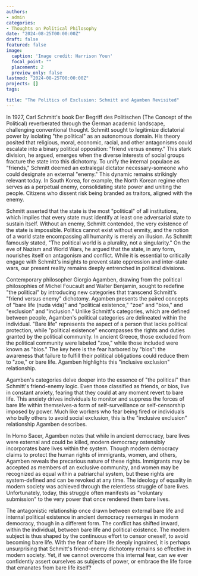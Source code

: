 ```yaml
---
authors:
- admin
categories:
- Thoughts on Political Philosophy
date: "2024-08-25T00:00:00Z"
draft: false
featured: false
image:
  caption: 'Image credit: Harrison Youn'
  focal_point: ""
  placement: 2
  preview_only: false
lastmod: "2024-08-25T00:00:00Z"
projects: []
tags:

title: "The Politics of Exclusion: Schmitt and Agamben Revisited"
---
```


In 1927, Carl Schmitt's book Der Begriff des Politischen (The Concept of the Political) reverberated through the German academic landscape, challenging conventional thought. Schmitt sought to legitimize dictatorial power by isolating "the political" as an autonomous domain. His theory posited that religious, moral, economic, racial, and other antagonisms could escalate into a binary political opposition: "friend versus enemy." This stark division, he argued, emerges when the diverse interests of social groups fracture the state into this dichotomy. To unify the internal populace as "friends," Schmitt deemed an extralegal dictator necessary-someone who could designate an external "enemy." This dynamic remains strikingly relevant today. In South Korea, for example, the North Korean regime often serves as a perpetual enemy, consolidating state power and uniting the people. Citizens who dissent risk being branded as traitors, aligned with the enemy.

Schmitt asserted that the state is the most "political" of all institutions, which implies that every state must identify at least one adversarial state to sustain itself. Without an enemy, Schmitt contended, the very existence of the state is impossible. Politics cannot exist without enmity, and the notion of a world state encompassing all humanity is merely an illusion. As Schmitt famously stated, "The political world is a plurality, not a singularity." On the eve of Nazism and World Wars, he argued that the state, in any form, nourishes itself on antagonism and conflict. While it is essential to critically engage with Schmitt's insights to prevent state oppression and inter-state wars, our present reality remains deeply entrenched in political divisions.

Contemporary philosopher Giorgio Agamben, drawing from the political philosophies of Michel Foucault and Walter Benjamin, sought to redefine "the political" by introducing new categories that transcend Schmitt's "friend versus enemy" dichotomy. Agamben presents the paired concepts of "bare life (nuda vida)" and "political existence," "zoe" and "bios," and "exclusion" and "inclusion." Unlike Schmitt's categories, which are defined between people, Agamben's political categories are delineated within the individual. "Bare life" represents the aspect of a person that lacks political protection, while "political existence" encompasses the rights and duties granted by the political community. In ancient Greece, those excluded from the political community were labeled "zoe," while those included were known as "bios." The key here is the fear harbored by "bios": the awareness that failure to fulfill their political obligations could reduce them to "zoe," or bare life. Agamben highlights this "inclusive exclusion" relationship.

Agamben's categories delve deeper into the essence of "the political" than Schmitt's friend-enemy logic. Even those classified as friends, or bios, live in constant anxiety, fearing that they could at any moment revert to bare life. This anxiety drives individuals to monitor and suppress the forces of bare life within themselves-a form of self-surveillance or self-censorship imposed by power. Much like workers who fear being fired or individuals who bully others to avoid social exclusion, this is the "inclusive exclusion" relationship Agamben describes.

In Homo Sacer, Agamben notes that while in ancient democracy, bare lives were external and could be killed, modern democracy ostensibly incorporates bare lives within the system. Though modern democracy claims to protect the human rights of immigrants, women, and others, Agamben reveals the precarious nature of these rights. Immigrants may be accepted as members of an exclusive community, and women may be recognized as equal within a patriarchal system, but these rights are system-defined and can be revoked at any time. The ideology of equality in modern society was achieved through the relentless struggle of bare lives. Unfortunately, today, this struggle often manifests as "voluntary submission" to the very power that once rendered them bare lives.

The antagonistic relationship once drawn between external bare life and internal political existence in ancient democracy reemerges in modern democracy, though in a different form. The conflict has shifted inward, within the individual, between bare life and political existence. The modern subject is thus shaped by the continuous effort to censor oneself, to avoid becoming bare life. With the fear of bare life deeply ingrained, it is perhaps unsurprising that Schmitt's friend-enemy dichotomy remains so effective in modern society. Yet, if we cannot overcome this internal fear, can we ever confidently assert ourselves as subjects of power, or embrace the life force that emanates from bare life itself?

